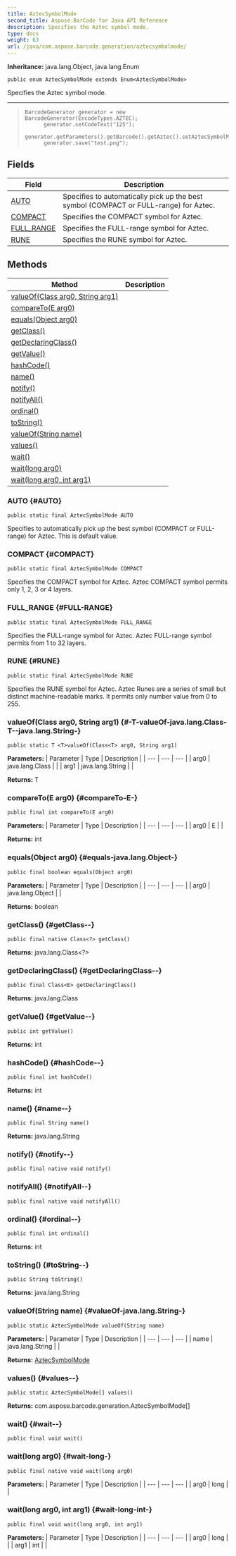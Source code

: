 ```yaml
---
title: AztecSymbolMode
second_title: Aspose.BarCode for Java API Reference
description: Specifies the Aztec symbol mode.
type: docs
weight: 63
url: /java/com.aspose.barcode.generation/aztecsymbolmode/
---
```

**Inheritance:**
java.lang.Object, java.lang.Enum
```
public enum AztecSymbolMode extends Enum<AztecSymbolMode>
```

Specifies the Aztec symbol mode.

--------------------

> ```
> BarcodeGenerator generator = new BarcodeGenerator(EncodeTypes.AZTEC);
>       generator.setCodeText("125");
>       generator.getParameters().getBarcode().getAztec().setAztecSymbolMode(AztecSymbolMode.RUNE);
>       generator.save("test.png");
> ```
## Fields

| Field | Description |
| --- | --- |
| [AUTO](#AUTO) | Specifies to automatically pick up the best symbol (COMPACT or FULL-range) for Aztec. |
| [COMPACT](#COMPACT) | Specifies the COMPACT symbol for Aztec. |
| [FULL_RANGE](#FULL-RANGE) | Specifies the FULL-range symbol for Aztec. |
| [RUNE](#RUNE) | Specifies the RUNE symbol for Aztec. |
## Methods

| Method | Description |
| --- | --- |
| [<T>valueOf(Class<T> arg0, String arg1)](#-T-valueOf-java.lang.Class-T--java.lang.String-) |  |
| [compareTo(E arg0)](#compareTo-E-) |  |
| [equals(Object arg0)](#equals-java.lang.Object-) |  |
| [getClass()](#getClass--) |  |
| [getDeclaringClass()](#getDeclaringClass--) |  |
| [getValue()](#getValue--) |  |
| [hashCode()](#hashCode--) |  |
| [name()](#name--) |  |
| [notify()](#notify--) |  |
| [notifyAll()](#notifyAll--) |  |
| [ordinal()](#ordinal--) |  |
| [toString()](#toString--) |  |
| [valueOf(String name)](#valueOf-java.lang.String-) |  |
| [values()](#values--) |  |
| [wait()](#wait--) |  |
| [wait(long arg0)](#wait-long-) |  |
| [wait(long arg0, int arg1)](#wait-long-int-) |  |
### AUTO {#AUTO}
```
public static final AztecSymbolMode AUTO
```


Specifies to automatically pick up the best symbol (COMPACT or FULL-range) for Aztec. This is default value.

### COMPACT {#COMPACT}
```
public static final AztecSymbolMode COMPACT
```


Specifies the COMPACT symbol for Aztec. Aztec COMPACT symbol permits only 1, 2, 3 or 4 layers.

### FULL_RANGE {#FULL-RANGE}
```
public static final AztecSymbolMode FULL_RANGE
```


Specifies the FULL-range symbol for Aztec. Aztec FULL-range symbol permits from 1 to 32 layers.

### RUNE {#RUNE}
```
public static final AztecSymbolMode RUNE
```


Specifies the RUNE symbol for Aztec. Aztec Runes are a series of small but distinct machine-readable marks. It permits only number value from 0 to 255.

### <T>valueOf(Class<T> arg0, String arg1) {#-T-valueOf-java.lang.Class-T--java.lang.String-}
```
public static T <T>valueOf(Class<T> arg0, String arg1)
```




**Parameters:**
| Parameter | Type | Description |
| --- | --- | --- |
| arg0 | java.lang.Class<T> |  |
| arg1 | java.lang.String |  |

**Returns:**
T
### compareTo(E arg0) {#compareTo-E-}
```
public final int compareTo(E arg0)
```




**Parameters:**
| Parameter | Type | Description |
| --- | --- | --- |
| arg0 | E |  |

**Returns:**
int
### equals(Object arg0) {#equals-java.lang.Object-}
```
public final boolean equals(Object arg0)
```




**Parameters:**
| Parameter | Type | Description |
| --- | --- | --- |
| arg0 | java.lang.Object |  |

**Returns:**
boolean
### getClass() {#getClass--}
```
public final native Class<?> getClass()
```




**Returns:**
java.lang.Class<?>
### getDeclaringClass() {#getDeclaringClass--}
```
public final Class<E> getDeclaringClass()
```




**Returns:**
java.lang.Class<E>
### getValue() {#getValue--}
```
public int getValue()
```




**Returns:**
int
### hashCode() {#hashCode--}
```
public final int hashCode()
```




**Returns:**
int
### name() {#name--}
```
public final String name()
```




**Returns:**
java.lang.String
### notify() {#notify--}
```
public final native void notify()
```




### notifyAll() {#notifyAll--}
```
public final native void notifyAll()
```




### ordinal() {#ordinal--}
```
public final int ordinal()
```




**Returns:**
int
### toString() {#toString--}
```
public String toString()
```




**Returns:**
java.lang.String
### valueOf(String name) {#valueOf-java.lang.String-}
```
public static AztecSymbolMode valueOf(String name)
```




**Parameters:**
| Parameter | Type | Description |
| --- | --- | --- |
| name | java.lang.String |  |

**Returns:**
[AztecSymbolMode](../../com.aspose.barcode.generation/aztecsymbolmode)
### values() {#values--}
```
public static AztecSymbolMode[] values()
```




**Returns:**
com.aspose.barcode.generation.AztecSymbolMode[]
### wait() {#wait--}
```
public final void wait()
```




### wait(long arg0) {#wait-long-}
```
public final native void wait(long arg0)
```




**Parameters:**
| Parameter | Type | Description |
| --- | --- | --- |
| arg0 | long |  |

### wait(long arg0, int arg1) {#wait-long-int-}
```
public final void wait(long arg0, int arg1)
```




**Parameters:**
| Parameter | Type | Description |
| --- | --- | --- |
| arg0 | long |  |
| arg1 | int |  |

